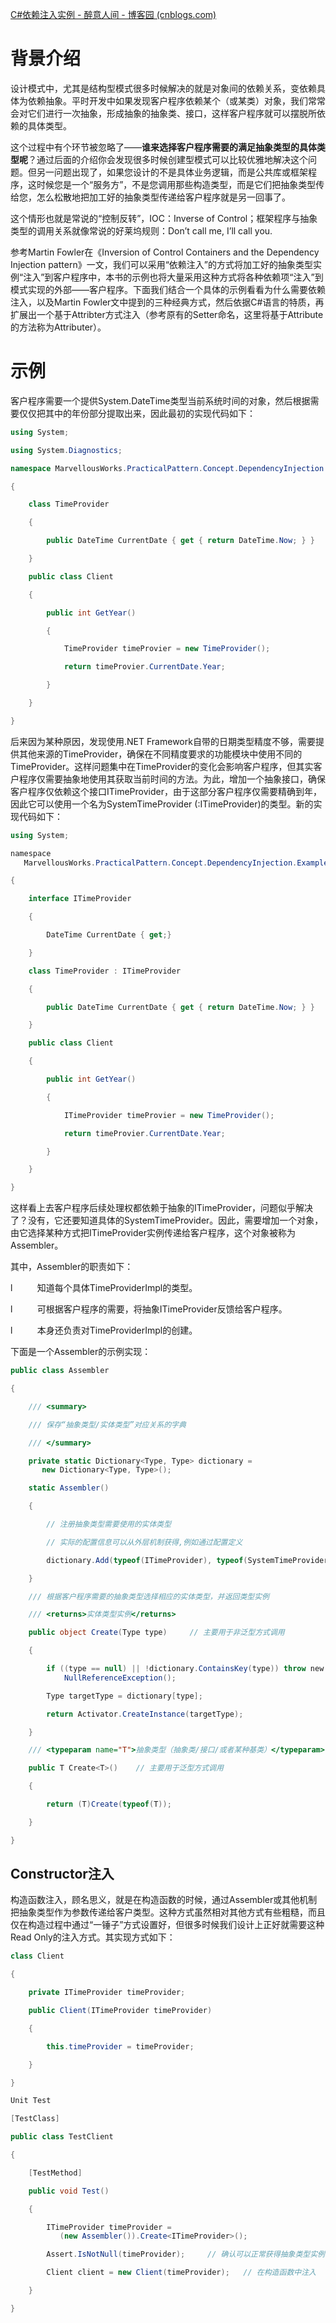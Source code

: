 [C#依赖注入实例 - 醉意人间 - 博客园 (cnblogs.com)](https://www.cnblogs.com/zuiyirenjian/archive/2012/07/24/2607378.html)

# 背景介绍
设计模式中，尤其是结构型模式很多时候解决的就是对象间的依赖关系，变依赖具体为依赖抽象。平时开发中如果发现客户程序依赖某个（或某类）对象，我们常常会对它们进行一次抽象，形成抽象的抽象类、接口，这样客户程序就可以摆脱所依赖的具体类型。

这个过程中有个环节被忽略了——**谁来选择客户程序需要的满足抽象类型的具体类型呢**？通过后面的介绍你会发现很多时候创建型模式可以比较优雅地解决这个问题。但另一问题出现了，如果您设计的不是具体业务逻辑，而是公共库或框架程序，这时候您是一个“服务方”，不是您调用那些构造类型，而是它们把抽象类型传给您，怎么松散地把加工好的抽象类型传递给客户程序就是另一回事了。

这个情形也就是常说的“控制反转”，IOC：Inverse of Control；框架程序与抽象类型的调用关系就像常说的好莱坞规则：Don’t call me, I’ll call you.

参考Martin Fowler在《Inversion of Control Containers and the Dependency Injection pattern》一文，我们可以采用“依赖注入”的方式将加工好的抽象类型实例“注入”到客户程序中，本书的示例也将大量采用这种方式将各种依赖项“注入”到模式实现的外部——客户程序。下面我们结合一个具体的示例看看为什么需要依赖注入，以及Martin Fowler文中提到的三种经典方式，然后依据C#语言的特质，再扩展出一个基于Attribter方式注入（参考原有的Setter命名，这里将基于Attribute的方法称为Attributer）。

# 示例
客户程序需要一个提供System.DateTime类型当前系统时间的对象，然后根据需要仅仅把其中的年份部分提取出来，因此最初的实现代码如下：
```C#
using System;

using System.Diagnostics;

namespace MarvellousWorks.PracticalPattern.Concept.DependencyInjection.Example1

{

    class TimeProvider

    {

        public DateTime CurrentDate { get { return DateTime.Now; } }

    }

    public class Client

    {

        public int GetYear()

        {

            TimeProvider timeProvier = new TimeProvider();

            return timeProvier.CurrentDate.Year;

        }

    }

}
```

后来因为某种原因，发现使用.NET Framework自带的日期类型精度不够，需要提供其他来源的TimeProvider，确保在不同精度要求的功能模块中使用不同的TimeProvider。这样问题集中在TimeProvider的变化会影响客户程序，但其实客户程序仅需要抽象地使用其获取当前时间的方法。为此，增加一个抽象接口，确保客户程序仅依赖这个接口ITimeProvider，由于这部分客户程序仅需要精确到年，因此它可以使用一个名为SystemTimeProvider (:ITimeProvider)的类型。新的实现代码如下：
```C#
using System;

namespace   
   MarvellousWorks.PracticalPattern.Concept.DependencyInjection.Example2

{

    interface ITimeProvider

    {

        DateTime CurrentDate { get;}

    }

    class TimeProvider : ITimeProvider

    {

        public DateTime CurrentDate { get { return DateTime.Now; } }

    }

    public class Client

    {

        public int GetYear()

        {

            ITimeProvider timeProvier = new TimeProvider();

            return timeProvier.CurrentDate.Year;

        }

    }

}
```

这样看上去客户程序后续处理权都依赖于抽象的ITimeProvider，问题似乎解决了？没有，它还要知道具体的SystemTimeProvider。因此，需要增加一个对象，由它选择某种方式把ITimeProvider实例传递给客户程序，这个对象被称为Assembler。

其中，Assembler的职责如下：

l          知道每个具体TimeProviderImpl的类型。

l          可根据客户程序的需要，将抽象ITimeProvider反馈给客户程序。

l          本身还负责对TimeProviderImpl的创建。

下面是一个Assembler的示例实现：
```C#
public class Assembler

{

    /// <summary>

    /// 保存“抽象类型/实体类型”对应关系的字典

    /// </summary>

    private static Dictionary<Type, Type> dictionary =   
       new Dictionary<Type, Type>();

    static Assembler()

    {

        // 注册抽象类型需要使用的实体类型

        // 实际的配置信息可以从外层机制获得,例如通过配置定义

        dictionary.Add(typeof(ITimeProvider), typeof(SystemTimeProvider));

    }

    /// 根据客户程序需要的抽象类型选择相应的实体类型，并返回类型实例

    /// <returns>实体类型实例</returns>

    public object Create(Type type)     // 主要用于非泛型方式调用

    {

        if ((type == null) || !dictionary.ContainsKey(type)) throw new   
            NullReferenceException();

        Type targetType = dictionary[type];

        return Activator.CreateInstance(targetType);

    }

    /// <typeparam name="T">抽象类型（抽象类/接口/或者某种基类）</typeparam>

    public T Create<T>()    // 主要用于泛型方式调用

    {

        return (T)Create(typeof(T));

    }

}
```

## Constructor注入
构造函数注入，顾名思义，就是在构造函数的时候，通过Assembler或其他机制把抽象类型作为参数传递给客户类型。这种方式虽然相对其他方式有些粗糙，而且仅在构造过程中通过“一锤子”方式设置好，但很多时候我们设计上正好就需要这种Read Only的注入方式。其实现方式如下：
```C#
class Client

{

    private ITimeProvider timeProvider;

    public Client(ITimeProvider timeProvider)

    {

        this.timeProvider = timeProvider;

    }

}

Unit Test

[TestClass]

public class TestClient

{

    [TestMethod]

    public void Test()

    {

        ITimeProvider timeProvider =   
           (new Assembler()).Create<ITimeProvider>();

        Assert.IsNotNull(timeProvider);     // 确认可以正常获得抽象类型实例

        Client client = new Client(timeProvider);   // 在构造函数中注入

    }

}
```